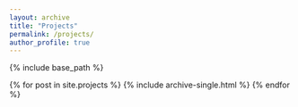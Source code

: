 ```yaml
---
layout: archive
title: "Projects"
permalink: /projects/
author_profile: true
---
```


{% include base_path %}

{% for post in site.projects %} 
  {% include archive-single.html %} 
{% endfor %}